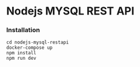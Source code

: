 # Nodejs MYSQL REST API

### Installation

```
cd nodejs-mysql-restapi
docker-compose up
npm install
npm run dev
```